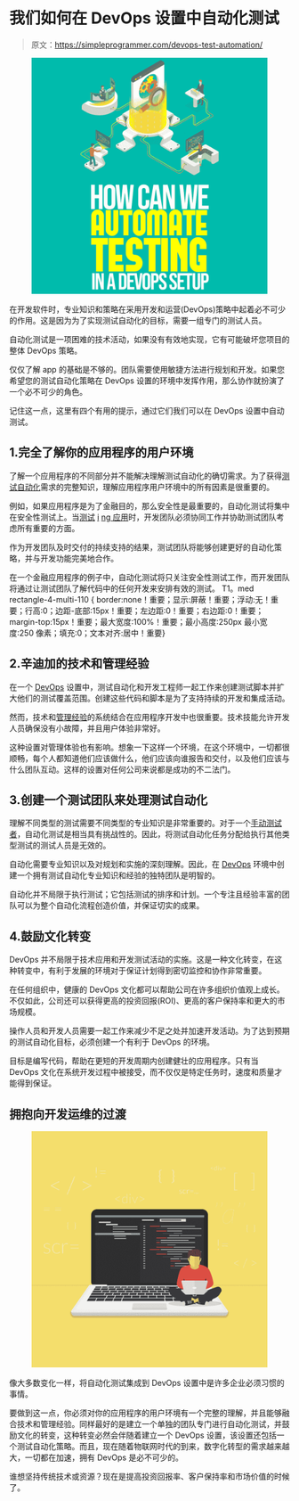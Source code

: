 # 我们如何在 DevOps 设置中自动化测试

> 原文：<https://simpleprogrammer.com/devops-test-automation/>

<figure class="alignright is-resized">

![](img/4ccfd7ebf6504f78ec4a8b2edea042e3.png)

</figure>

在开发软件时，专业知识和策略在采用开发和运营(DevOps)策略中起着必不可少的作用。这是因为为了实现测试自动化的目标，需要一组专门的测试人员。

自动化测试是一项困难的技术活动，如果没有有效地实现，它有可能破坏您项目的整体 DevOps 策略。

仅仅了解 app 的基础是不够的。团队需要使用敏捷方法进行规划和开发。如果您希望您的测试自动化策略在 DevOps 设置的环境中发挥作用，那么协作就扮演了一个必不可少的角色。

记住这一点，这里有四个有用的提示，通过它们我们可以在 DevOps 设置中自动测试。

## 1.完全了解你的应用程序的用户环境

了解一个应用程序的不同部分并不能解决理解测试自动化的确切需求。为了获得[测试自动化](https://www.kualitatem.com/automation-testing/)需求的完整知识，理解应用程序用户环境中的所有因素是很重要的。

例如，如果应用程序是为了金融目的，那么安全性是最重要的，自动化测试将集中在安全性测试上。当[测试](http://www.amazon.com/gp/product/0471358460/ref=as_li_tl?ie=UTF8&camp=1789&creative=390957&creativeASIN=0471358460&linkCode=as2&tag=makithecompsi-20&linkId=P376HSKN3AK7NKOI) [i](https://simpleprogrammer.com/testing-computer) [ng 应用](http://www.amazon.com/gp/product/0471358460/ref=as_li_tl?ie=UTF8&camp=1789&creative=390957&creativeASIN=0471358460&linkCode=as2&tag=makithecompsi-20&linkId=P376HSKN3AK7NKOI)时，开发团队必须协同工作并协助测试团队考虑所有重要的方面。

作为开发团队及时交付的持续支持的结果，测试团队将能够创建更好的自动化策略，并与开发功能完美地合作。

在一个金融应用程序的例子中，自动化测试将只关注安全性测试工作，而开发团队将通过让测试团队了解代码中的任何开发来安排有效的测试。
T1。med rectangle-4-multi-110 { border:none！重要；显示:屏蔽！重要；浮动:无！重要；行高:0；边距-底部:15px！重要；左边距:0！重要；右边距:0！重要；margin-top:15px！重要；最大宽度:100%！重要；最小高度:250px 最小宽度:250 像素；填充:0；文本对齐:居中！重要}

## 2.辛迪加的技术和管理经验

在一个 [DevOps](https://simpleprogrammer.com/devops-handbook) 设置中，测试自动化和开发工程师一起工作来创建测试脚本并扩大他们的测试覆盖范围。创建这些代码和脚本是为了支持持续的开发和集成活动。

然而，技术和[管理经验](https://simpleprogrammer.com/programming-project-manager/)的系统结合在应用程序开发中也很重要。技术技能允许开发人员确保没有小故障，并且用户体验非常好。

这种设置对管理体验也有影响。想象一下这样一个环境，在这个环境中，一切都很顺畅，每个人都知道他们应该做什么，他们应该向谁报告和交付，以及他们应该与什么团队互动。这样的设置对任何公司来说都是成功的不二法门。

## 3.创建一个测试团队来处理测试自动化

理解不同类型的测试需要不同类型的专业知识是非常重要的。对于一个[手动测试者](https://simpleprogrammer.com/software-testing-career/)，自动化测试是相当具有挑战性的。因此，将测试自动化任务分配给执行其他类型测试的测试人员是无效的。

自动化需要专业知识以及对规划和实施的深刻理解。因此，在 [DevOps](https://www.kualitee.com/blog/software-testing/software-testing-changing-era-devops/) 环境中创建一个拥有测试自动化专业知识和经验的独特团队是明智的。

自动化并不局限于执行测试；它包括测试的排序和计划。一个专注且经验丰富的团队可以为整个自动化流程创造价值，并保证切实的成果。

## 4.鼓励文化转变

DevOps 并不局限于技术应用和开发测试活动的实施。这是一种文化转变，在这种转变中，有利于发展的环境对于保证计划得到密切监控和协作非常重要。

在任何组织中，健康的 DevOps 文化都可以帮助公司在许多组织价值观上成长。不仅如此，公司还可以获得更高的投资回报(ROI)、更高的客户保持率和更大的市场规模。

操作人员和开发人员需要一起工作来减少不足之处并加速开发活动。为了达到预期的测试自动化目标，必须创建一个有利于 DevOps 的环境。

目标是编写代码，帮助在更短的开发周期内创建健壮的应用程序。只有当 DevOps 文化在系统开发过程中被接受，而不仅仅是特定任务时，速度和质量才能得到保证。

## 拥抱向开发运维的过渡

<figure class="alignright is-resized">

![](img/5c249968ca700dd91c1508906dc373e7.png)

</figure>

像大多数变化一样，将自动化测试集成到 DevOps 设置中是许多企业必须习惯的事情。

要做到这一点，你必须对你的应用程序的用户环境有一个完整的理解，并且能够融合技术和管理经验。同样最好的是建立一个单独的团队专门进行自动化测试，并鼓励文化的转变，这种转变必然会伴随着建立一个 DevOps 设置，该设置还包括一个测试自动化策略。而且，现在随着物联网时代的到来，数字化转型的需求越来越大，一切都在加速，拥有 DevOps 是必不可少的。

谁想坚持传统技术或资源？现在是提高投资回报率、客户保持率和市场价值的时候了。